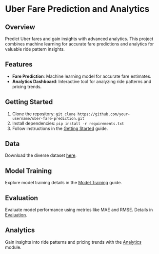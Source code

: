 # Uber Fare Prediction and Analytics

## Overview

Predict Uber fares and gain insights with advanced analytics. This project combines machine learning for accurate fare predictions and analytics for valuable ride pattern insights.

## Features

- **Fare Prediction**: Machine learning model for accurate fare estimates.
- **Analytics Dashboard**: Interactive tool for analyzing ride patterns and pricing trends.

## Getting Started

1. Clone the repository: `git clone https://github.com/your-username/uber-fare-prediction.git`
2. Install dependencies: `pip install -r requirements.txt`
3. Follow instructions in the [Getting Started](docs/getting_started.md) guide.

## Data

Download the diverse dataset [here](link-to-dataset).

## Model Training

Explore model training details in the [Model Training](docs/model_training.md) guide.

## Evaluation

Evaluate model performance using metrics like MAE and RMSE. Details in [Evaluation](docs/evaluation.md).

## Analytics

Gain insights into ride patterns and pricing trends with the [Analytics](docs/analytics.md) module.



